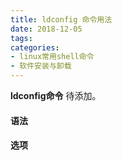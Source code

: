 ```yaml
---
title: ldconfig 命令用法
date: 2018-12-05
tags:
categories: 
- linux常用shell命令
- 软件安装与卸载
---
```

**ldconfig命令** 待添加。
<!-- more --> 
#### **语法**


#### **选项**

